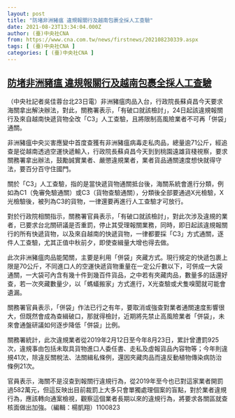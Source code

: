 ```yaml
---
layout: post
title: "防堵非洲豬瘟 違規報關行及越南包裹全採人工查驗"
date: 2021-08-23T13:34:04.000Z
author: (臺)中央社CNA
from: https://www.cna.com.tw/news/firstnews/202108230339.aspx
tags: [ (臺)中央社CNA ]
categories: [ (臺)中央社CNA ]
---
```

<!--1629725644000-->
[防堵非洲豬瘟 違規報關行及越南包裹全採人工查驗](https://www.cna.com.tw/news/firstnews/202108230339.aspx)
------

<div>
<div></div><div class="paragraph"><p>（中央社記者吳佳蓉台北23日電）非洲豬瘟肉品入台，行政院長蘇貞昌今天要求海關拿出解決辦法，對此，關務署表示，「有破口就該檢討」，24日起該違規報關行及來自越南快遞貨物全改「C3」人工查驗，且將限制高風險業者不可再「併袋」通關。</p><p>非洲豬瘟中央災害應變中首度查獲有非洲豬瘟病毒走私肉品，總量逾71公斤，經追查是從越南透過空運快遞輸入，行政院長蘇貞昌今天到到桃園遠雄貨棧視察，要求關務署拿出辦法，鼓勵誠實業者、嚴懲違規業者，業者貨品通關速度想快就得守法，要百分百守住國門。</p><p>關於「C3」人工查驗，指的是當快遞貨物通關抵台後，海關系統會進行分類，例如為C1（免審免驗通關）或C3（貨物查驗通關），分類後全部要通過X光檢驗，X 光檢驗後，被列為C3的貨物，一律還要再進行人工查驗才可放行。</p><p>對於行政院相關指示，關務署官員表示，「有破口就該檢討」，對此次涉及違規的業者，已要求台北關研議是否重罰，停止其受理報關業務，同時，即日起該違規報關行的所有快遞貨物，以及來自越南的快遞貨物，一律都要採「C3」方式通關，逐件人工查驗，尤其正值中秋前夕，即使查緝量大增也得去做。</p><p>此次非洲豬瘟肉品能闖關，主要是利用「併袋」夾藏方式。現行規定的快遞包裹上限是70公斤，不同進口人的空運快遞貨物重量在一定公斤數以下，可併成一大袋通關，一大袋可內含有幾十件到幾百件貨品，之中若有夾藏肉品，數量多的話還好查，若一次夾藏數量少，以「螞蟻搬家」方式進行，X光查驗或犬隻嗅聞就可能會遺漏。</p><p>關務署官員表示，「併袋」作法已行之有年，要取消或強查對業者通關速度影響很大，但既然會成為查緝破口，那就得檢討，近期將先禁止高風險業者「併袋」，未來會通盤研議如何逐步降低「併袋」比例。</p><p>關務署統計，此次違規業者從2019年2月12日至今年8月23日，累計曾遭罰925次，違規事由包括未取具貨物進口人委任書、走私及虛報貨品內容物等；今年則違規41次，除違反關稅法、法關緝私條例，還因夾藏肉品而違反動植物傳染病防治條例21次。</p><p>官員表示，海關不是沒查到報關行違規行為，從2019年至今也已對這家業者開罰過582萬元，但這反映出目前裁罰上大多只會單獨處理個案的盲點，對於業者違規行為，應該轉向通案檢視，觀察這個業者長期以來的違規行為，將要求各關區就查核面做出加強。（編輯：楊凱翔）1100823</p></div>
</div>
